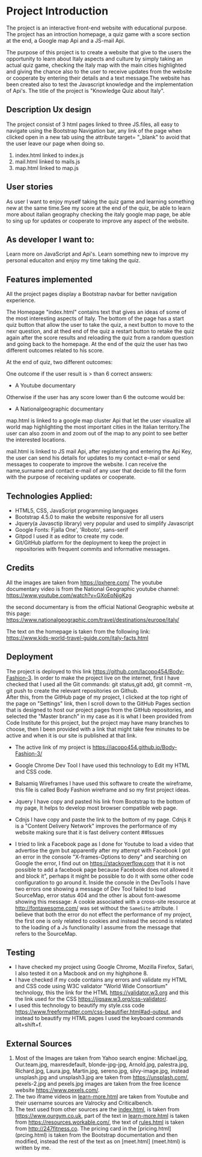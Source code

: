 # Project  Introduction 

The project is an interactive front-end website with educational purpose. The project has an introction homepage, a quiz game with a score section at the end, a Google map Api and a JS-mail Api. 

The purpose of this project is to create a website that give to the users the opportunity to learn about Italy aspects and culture by simply taking an actual quiz game, checking the Italy map with the main cities highlighted and giving the chance also to the user to receive updates from the website or cooperate by entering their details and a text message.The website has been created also to test the Javascript knowledge and the implementation of Api's.
The title of the project is "Knowledge Quiz about Italy".


## Description Ux design 
The project consist of 3 html pages linked to three JS.files, all easy to navigate using the Bootstrap Navigation bar, any link of the page when clicked open in a new tab using the attribute target= "_blank" to avoid that the user leave our page when doing so.

1. index.html  linked to index.js   
2. mail.html linked to mails.js
3. map.html linked to map.js

## User stories

As user I want to enjoy myself taking the quiz game and learning something new at the same time.See my score at the end of the quiz, be able to learn more about italian geography checking the italy google map page, be able to sing up for updates or cooperate to improve any aspect of the website.

## As developer I want to:

Learn more on JavaScript and Api's.
Learn something new to improve my personal educaiton and enjoy my time taking the quiz. 


## Features implemented 

All the project pages display a Bootstrap navbar for better navigation experience.

The Homepage "index.html" contains text that gives an ideas of some of the most interesting aspects of Italy. The bottom of the page has a start quiz button that allow the user to take the quiz, a next button to move to the nexr question, and at thed end of the quiz a restart button to retake the quiz again after the score results and reloading the quiz from a random question and going back to the homepage. At the end of the quiz the user has two different outcomes related to his score.

At the end of quiz, two different outcomes:

One outcome if the user result is > than 6 correct answers: 
- A Youtube documentary 

Otherwise if the user has any score lower than 6 the outcome would be: 
- A Nationalgeographic documentary

map.html is linked to a google map cluster Api that let the user visualize all world map highlighting the most important cities in the Italian territory.The user can also zoom in and zoom out of the map to any point to see better the interested locations.


mail.html is linked to JS mail Api, after registering and entering the Api Key, the user can send his details for updates to my contact e-mail or send messages to cooperate to improve the website. 
I can receive the name,surname and contact e-mail of any user that decide to fill the form with the purpose of receiving updates or cooperate. 

## Technologies Applied:

* HTML5, CSS, JavaScript programming languages
* Bootstrap 4.5.0 to make the website responsive for all users
* Jquery(a Javasctip library) very popular and used to simplify Javascript
* Google Fonts: Fjalla One', 'Roboto', sans-serif
* Gitpod I used it as editor to create my code.
* Git/GitHub platform for the deployment to keep the project in repositories with frequent commits and informative messages.

## Credits 
All the images are taken from https://pxhere.com/
The youtube documentary video is from the National Geographic youtube channel:
<https://www.youtube.com/watch?v=GXoEpNjgKzg>

the second documentary is from the official National Geographic website at this page: <https://www.nationalgeographic.com/travel/destinations/europe/italy/>

The text on the homepage is taken from the following link: 
<https://www.kids-world-travel-guide.com/italy-facts.html> 


































## Deployment
The project is deployed to this link <https://github.com/Iacopo454/Body-Fashion-3>.
In order to make the project live on the internet, first I have checked that I used all the Git commands: git status,git add, git commit -m, git push to create the relevant repositories on Github.  
After this, from the GitHub page of my project, I clicked at the top right of the page on "Settings" link, then I scroll down to the GitHub Pages section that is designed to host our project pages from the GitHub repositories, and selected the "Master branch" in my case as it is what I been provided from Code Institute for this project, but the project may have many branches to choose, then I been provided with a link that might take few minutes to be active and when it is our site is published at that link. 
* The active link of my project is <https://iacopo454.github.io/Body-Fashion-3/>


* Google Chrome Dev Tool 
I have used this technology to Edit my HTML and CSS code.
* Balsamiq Wireframes 
I have used this software to create the wireframe, this file is called Body Fashion wireframe and so my first project ideas.
* Jquery 
I have copy and pasted his link from Bootstrap to the bottom of my page, It helps to develop most browser compatible web page.
* Cdnjs
I have copy and paste the link to the bottom of my page.
Cdnjs it is a "Content Delivery Network" improves the performance of my website making sure that it is fast delivery content 
##Issues 
* I tried to link a Facebook page as I done for Youtube to load a video that advertise the gym but apparently after my attempt with Facebook I got an error in the console "X-frames-Options to deny" and searching on Google the error, I find out on <https://stackoverflow.com> that it is not possible to add a facebook page because Facebook does not allowed it and block it", perhaps it might be possible to do it with some other code configuration to go around it.
Inside the console in the DevTools I have two errors one showing a message of Dev Tool failed to load SourceMap, error status 404 and the other is about font-awesome showing this message: A cookie associated with a cross-site resource at http://fontawesome.com/ was set without the `SameSite` attribute.
I believe that both the error do not effect the performance of my project, the first one is only related to cookies and instead the second is related to the loading of a Js functionality I assume from the message that refers to the SourceMap.

## Testing
* I have checked my project using Google Chrome, Mozilla Firefox, Safari, I also tested it on a Macbook and on my highphone 8.
* I have checked if my code contains any errors and validate my HTML and CSS code using W3C validator "World Wide Consortium" technology, this the link for the HTML <https://validator.w3.org> and this the link used for the CSS <https://jigsaw.w3.org/css-validator/>.
* I used this technology to beautify my style.css code <https://www.freeformatter.com/css-beautifier.html#ad-output>, and instead to beautify my HTML pages I used the keyboard commands alt+shift+f.  
## External Sources
1. Most of the Images are taken from Yahoo search engine: Michael.jpg, Our.team.jpg, maxresdefault, blonde-jpg-jpg, Arnold.jpg, palestra.jpg, Richard.jpg, Laura.jpg, Martin.jpg, sereno.jpg, silvy-image.jpg, instead unsplash.jpg and unsplash3.jpg are taken from <https://unsplash.com/>, pexels-2.jpg and pexels.jpg images are taken from the free licence website <https://www.pexels.com/>.
2. The two iframe videos in [learn-more.html](learn-more.html) are taken from Youtube and their username sources are Valrocky and Criticalbench.
3. The text used from other sources are the [index.html](index.html), is taken from <https://www.ourgym.co.uk>, part of the text in [learn-more.html](learn-more.html) is taken from <https://resources.workable.com/>, the text of [rules.html](rules.html) is taken from <http://247fitness.co>.
The pricing card in the [pricing.html] (prcing.html) is taken from the Bootstrap documentation and then modified, instead the rest of the text as on [meet.html] (meet.html) is written by me. 